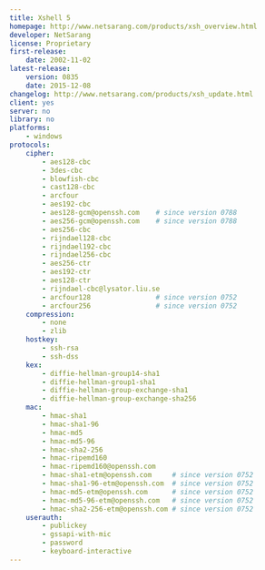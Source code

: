 ```yaml
---
title: Xshell 5
homepage: http://www.netsarang.com/products/xsh_overview.html
developer: NetSarang
license: Proprietary
first-release:
    date: 2002-11-02
latest-release:
    version: 0835
    date: 2015-12-08
changelog: http://www.netsarang.com/products/xsh_update.html
client: yes
server: no
library: no
platforms:
    - windows
protocols:
    cipher:
        - aes128-cbc
        - 3des-cbc
        - blowfish-cbc
        - cast128-cbc
        - arcfour
        - aes192-cbc
        - aes128-gcm@openssh.com    # since version 0788
        - aes256-gcm@openssh.com    # since version 0788
        - aes256-cbc
        - rijndael128-cbc
        - rijndael192-cbc
        - rijndael256-cbc
        - aes256-ctr
        - aes192-ctr
        - aes128-ctr
        - rijndael-cbc@lysator.liu.se
        - arcfour128                # since version 0752
        - arcfour256                # since version 0752
    compression:
        - none
        - zlib
    hostkey:
        - ssh-rsa
        - ssh-dss
    kex:
        - diffie-hellman-group14-sha1
        - diffie-hellman-group1-sha1
        - diffie-hellman-group-exchange-sha1
        - diffie-hellman-group-exchange-sha256
    mac:
        - hmac-sha1
        - hmac-sha1-96
        - hmac-md5
        - hmac-md5-96
        - hmac-sha2-256
        - hmac-ripemd160
        - hmac-ripemd160@openssh.com
        - hmac-sha1-etm@openssh.com     # since version 0752
        - hmac-sha1-96-etm@openssh.com  # since version 0752
        - hmac-md5-etm@openssh.com      # since version 0752
        - hmac-md5-96-etm@openssh.com   # since version 0752
        - hmac-sha2-256-etm@openssh.com # since version 0752
    userauth:
        - publickey
        - gssapi-with-mic
        - password
        - keyboard-interactive
---
```

